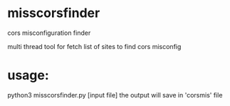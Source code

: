 # misscorsfinder
cors misconfiguration finder

multi thread tool for fetch list of sites to find cors misconfig

# usage:
  python3 misscorsfinder.py [input file]
  the output will save in 'corsmis' file
